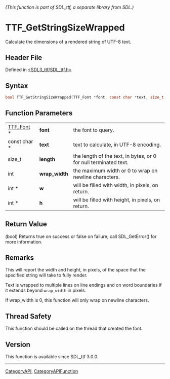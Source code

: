 ###### (This function is part of SDL_ttf, a separate library from SDL.)
# TTF_GetStringSizeWrapped

Calculate the dimensions of a rendered string of UTF-8 text.

## Header File

Defined in [<SDL3_ttf/SDL_ttf.h>](https://github.com/libsdl-org/SDL_ttf/blob/main/include/SDL3_ttf/SDL_ttf.h)

## Syntax

```c
bool TTF_GetStringSizeWrapped(TTF_Font *font, const char *text, size_t length, int wrap_width, int *w, int *h);
```

## Function Parameters

|                        |                |                                                                  |
| ---------------------- | -------------- | ---------------------------------------------------------------- |
| [TTF_Font](TTF_Font) * | **font**       | the font to query.                                               |
| const char *           | **text**       | text to calculate, in UTF-8 encoding.                            |
| size_t                 | **length**     | the length of the text, in bytes, or 0 for null terminated text. |
| int                    | **wrap_width** | the maximum width or 0 to wrap on newline characters.            |
| int *                  | **w**          | will be filled with width, in pixels, on return.                 |
| int *                  | **h**          | will be filled with height, in pixels, on return.                |

## Return Value

(bool) Returns true on success or false on failure; call SDL_GetError() for
more information.

## Remarks

This will report the width and height, in pixels, of the space that the
specified string will take to fully render.

Text is wrapped to multiple lines on line endings and on word boundaries if
it extends beyond `wrap_width` in pixels.

If wrap_width is 0, this function will only wrap on newline characters.

## Thread Safety

This function should be called on the thread that created the font.

## Version

This function is available since SDL_ttf 3.0.0.

----
[CategoryAPI](CategoryAPI), [CategoryAPIFunction](CategoryAPIFunction)

